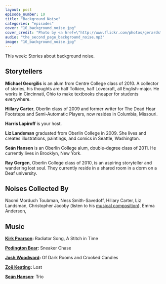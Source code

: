 ```yaml
---
layout: post
episode_number: 10
title: "Background Noise"
categories: "episodes"
cover: "10_background_noise.jpg"
cover_credit: "Photo by <a href=\"http://www.flickr.com/photos/gerardstolk/5139536465/\">Jacqueline</a>"
audio: "the_second_page_background_noise.mp3"
image: "10_background_noise.jpg"
---
```


This week: Stories about background noise.

## Storytellers

**Michael Georgilis** is an alum from Centre College class of 2010.  A collector of stories, his thoughts are half Tolkien, half Lovecraft, all English-major.  He works in Cincinnati, Ohio to make textbooks cheaper for students everywhere.

**Hillary Carter**, Oberlin class of 2009 and former writer for The Dead Hear Footsteps and Semi-Automatic Players, now resides in Columbia, Missouri.

**Harris Lapiroff** is your host.

**Liz Landsman** graduated from Oberlin College in 2009. She lives and creates illustrations, paintings, and comics in Seattle, Washington. 

**Seán Hanson** is an Oberlin College alum, double-degree class of 2011. He currently lives in Brooklyn, New York.

**Ray Gergen**, Oberlin College class of 2010, is an aspiring storyteller and wandering lost soul. They currently reside in a shared room in a dorm on a Deaf university.

## Noises Collected By

Naomi Morduch Toubman, Ness Smith-Savedoff, Hillary Carter, Liz Landsman, Christopher Jacoby (listen to his [musical composition][jacoby]), Emma Anderson, 

[jacoby]: https://soundcloud.com/christopherjacoby/on-c

## Music

**[Kirk Pearson][pearson]:** Radiator Song, A Stitch in Time

**[Podington Bear][podington]:** Sneaker Chase

**[Josh Woodward][woodward]:** Of Dark Rooms and Crooked Candles

**[Zoë Keating][zoe]:** Lost

**[Seán Hanson][sean]:** Trio

[podington]: http://soundofpicture.com/
[zoe]: http://zoekeating.com/
[pearson]: http://kirkpearson.bandcamp.com/
[woodward]: http://www.joshwoodward.com/
[sean]: http://seanmhanson.com/